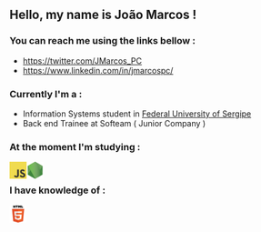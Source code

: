 ## Hello, my name is João Marcos !

### You can reach me using the links bellow :
- https://twitter.com/JMarcos_PC
- https://www.linkedin.com/in/jmarcospc/

### Currently I'm a :
- Information Systems student in <a href="http://www.ufs.br/">Federal University of Sergipe</a>
- Back end Trainee at Softeam ( Junior Company )

### At the moment I'm studying :
<img align="left" title="javascript" alt="javascript" width="30px" src="https://raw.githubusercontent.com/github/explore/2540486f8777ac3afd99d5e37ac7ffc25dd5196a/topics/javascript/javascript.png" />

<img align="left" title="nodejs" alt="nodejs" width="30px" src="https://raw.githubusercontent.com/github/explore/2540486f8777ac3afd99d5e37ac7ffc25dd5196a/topics/nodejs/nodejs.png" />

</br>

### I have knowledge of :
<img align="left" title="html" alt="html" width="30px" src="https://raw.githubusercontent.com/github/explore/2540486f8777ac3afd99d5e37ac7ffc25dd5196a/topics/html/html.png" />

<!--
**JoaoMarcosPC/JoaoMarcosPC** is a ✨ _special_ ✨ repository because its `README.md` (this file) appears on your GitHub profile.

Here are some ideas to get you started:

- 🔭 I’m currently working on ...
- 🌱 I’m currently learning ...
- 👯 I’m looking to collaborate on ...
- 🤔 I’m looking for help with ...
- 💬 Ask me about ...
- 📫 How to reach me: ...
- 😄 Pronouns: ...
- ⚡ Fun fact: ...
-->
